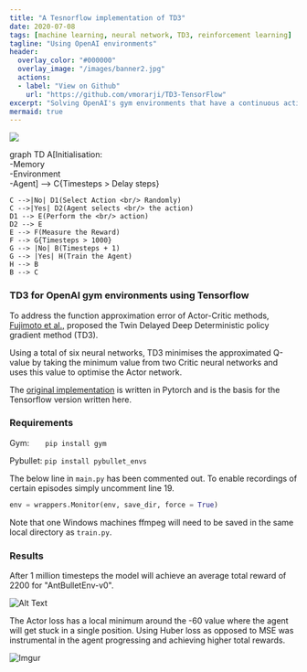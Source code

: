 ```yaml
---
title: "A Tesnorflow implementation of TD3"
date: 2020-07-08
tags: [machine learning, neural network, TD3, reinforcement learning]
tagline: "Using OpenAI environments"
header:
  overlay_color: "#000000"
  overlay_image: "/images/banner2.jpg"
  actions:
  - label: "View on Github"
    url: "https://github.com/vmorarji/TD3-TensorFlow"
excerpt: "Solving OpenAI's gym environments that have a continuous action space using TD3 in TensorFlow 2.x"
mermaid: true
---
```


[![](https://mermaid.ink/img/eyJjb2RlIjoiZ3JhcGggVERcbiAgICBBW0luaXRpYWxpc2F0aW9uOiA8YnIvPiAtTWVtb3J5PGJyLz4gLUVudmlyb25tZW50PGJyLz4gLUFnZW50XSAtLT4gQ3tUaW1lc3RlcHMgPiBEZWxheSBzdGVwc31cblxuICAgIEMgLS0-fE5vfCBEMShTZWxlY3QgQWN0aW9uIDxici8-IFJhbmRvbWx5KVxuICAgIEMgLS0-fFllc3wgRDIoQWdlbnQgc2VsZWN0cyA8YnIvPiB0aGUgYWN0aW9uKVxuICAgIEQxIC0tPiBFKFBlcmZvcm0gdGhlIDxici8-IGFjdGlvbilcbiAgICBEMiAtLT4gRSAgICBcbiAgICBFIC0tPiBGKE1lYXN1cmUgdGhlIFJld2FyZClcbiAgICBGIC0tPiBHe1RpbWVzdGVwcyA-IDEwMDB9XG4gICAgRyAtLT4gfE5vfCBCKFRpbWVzdGVwcyArIDEpXG4gICAgRyAtLT4gfFllc3wgSChUcmFpbiB0aGUgQWdlbnQpXG4gICAgSCAtLT4gQlxuICAgIEIgLS0-IENcbiAgICBjbGljayBCIFwiaHR0cHM6Ly92bW9yYXJqaS5naXRodWIuaW8vVEQzLyNyZXN1bHRzXCIiLCJtZXJtYWlkIjp7InRoZW1lIjoiZGVmYXVsdCJ9LCJ1cGRhdGVFZGl0b3IiOmZhbHNlfQ)](https://mermaid-js.github.io/mermaid-live-editor/#/edit/eyJjb2RlIjoiZ3JhcGggVERcbiAgICBBW0luaXRpYWxpc2F0aW9uOiA8YnIvPiAtTWVtb3J5PGJyLz4gLUVudmlyb25tZW50PGJyLz4gLUFnZW50XSAtLT4gQ3tUaW1lc3RlcHMgPiBEZWxheSBzdGVwc31cblxuICAgIEMgLS0-fE5vfCBEMShTZWxlY3QgQWN0aW9uIDxici8-IFJhbmRvbWx5KVxuICAgIEMgLS0-fFllc3wgRDIoQWdlbnQgc2VsZWN0cyA8YnIvPiB0aGUgYWN0aW9uKVxuICAgIEQxIC0tPiBFKFBlcmZvcm0gdGhlIDxici8-IGFjdGlvbilcbiAgICBEMiAtLT4gRSAgICBcbiAgICBFIC0tPiBGKE1lYXN1cmUgdGhlIFJld2FyZClcbiAgICBGIC0tPiBHe1RpbWVzdGVwcyA-IDEwMDB9XG4gICAgRyAtLT4gfE5vfCBCKFRpbWVzdGVwcyArIDEpXG4gICAgRyAtLT4gfFllc3wgSChUcmFpbiB0aGUgQWdlbnQpXG4gICAgSCAtLT4gQlxuICAgIEIgLS0-IENcbiAgICBjbGljayBCIFwiaHR0cHM6Ly92bW9yYXJqaS5naXRodWIuaW8vVEQzLyNyZXN1bHRzXCIiLCJtZXJtYWlkIjp7InRoZW1lIjoiZGVmYXVsdCJ9LCJ1cGRhdGVFZGl0b3IiOmZhbHNlfQ)

<div class="mermaid">
graph TD
    A[Initialisation: <br/> -Memory<br/> -Environment<br/> -Agent] --> C{Timesteps > Delay steps}

    C -->|No| D1(Select Action <br/> Randomly)
    C -->|Yes| D2(Agent selects <br/> the action)
    D1 --> E(Perform the <br/> action)
    D2 --> E    
    E --> F(Measure the Reward)
    F --> G{Timesteps > 1000}
    G --> |No| B(Timesteps + 1)
    G --> |Yes| H(Train the Agent)
    H --> B
    B --> C
</div>




### TD3 for OpenAI gym environments using Tensorflow

To address the function approximation error of Actor-Critic methods, [Fujimoto et al.,](https://arxiv.org/abs/1802.09477) proposed the Twin Delayed Deep Deterministic policy gradient method (TD3).

Using a total of six neural networks, TD3 minimises the approximated Q-value by taking the minimum value from two Critic neural networks and uses this value to optimise the Actor network.

The [original implementation](https://github.com/sfujim/TD3) is written in Pytorch  and is the basis for the Tensorflow version written here.

### Requirements

Gym: &nbsp;&nbsp;&nbsp;&nbsp;&nbsp; `pip install gym`

Pybullet: 	`pip install pybullet_envs`

The below line in `main.py` has been commented out. To enable recordings of certain episodes simply uncomment line 19.
```python
env = wrappers.Monitor(env, save_dir, force = True)
```
Note that one Windows machines ffmpeg will need to be saved in the same local directory as `train.py`.



### Results

After 1 million timesteps the model will achieve an average total reward of 2200 for "AntBulletEnv-v0".


![Alt Text](https://i.imgur.com/EURQj7q.gif)


The Actor loss has a local minimum around the -60 value where the agent will get stuck in a single position. Using Huber loss as opposed to MSE was instrumental in the agent progressing and achieving higher total rewards.

![Imgur](https://i.imgur.com/HosZ5xN.png)
